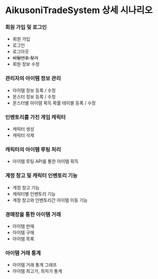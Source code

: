 # AikusoniTradeSystem 상세 시나리오
### 회원 가입 및 로그인
- 회원 가입
- 로그인
- 로그아웃
- ~~비밀번호 찾기~~
- 회원 정보 수정

### 관리자의 아이템 정보 관리
- 아이템 정보 등록 / 수정
- 몬스터 정보 등록 / 수정
- 몬스터별 아이템 획득 확률 테이블 등록 / 수정

### 인벤토리를 가진 게임 캐릭터
- 캐릭터 생성
- 캐릭터 삭제

### 캐릭터의 아이템 루팅 처리
- 아이템 루팅 API를 통한 아이템 획득

### 계정 창고 및 캐릭터 인벤토리 기능
- 계정 창고 기능
- 캐릭터별 인벤토리 기능
- 계정 창고와 인벤토리간 아이템 이동 기능

### 경매장을 통한 아이템 거래
- 아이템 판매
- 아이템 구매
- 아이템 목록

### 아이템 거래 통계
- 아이템 거래 통계 그래프
- 아이템 최고가, 최저가 통계